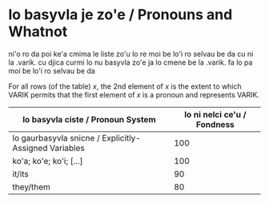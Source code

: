 lo basyvla je zo'e / Pronouns and Whatnot
=========================================

ni'o ro da poi ke'a cmima le liste zo'u lo re moi be lo'i ro selvau be da cu ni la .varik. cu djica curmi lo nu basyvla zo'e ja lo cmene be la .varik. fa lo pa moi be lo'i ro selvau be da

For all rows (of the table) $x$, the 2nd element of $x$ is the extent to which VARIK permits that the first element of $x$ is a pronoun and represents VARIK.

| lo basyvla ciste / Pronoun System	| lo ni nelci ce'u / Fondness	|
---	|--
| lo gaurbasyvla snicne / Explicitly-Assigned Variables	| 100	|
| ko'a; ko'e; ko'i; [...]	| 100	|
| it/its	| 90	|
| they/them	| 80	|
